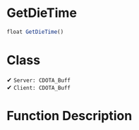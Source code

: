 # GetDieTime
```js	
float GetDieTime()
```
# Class
✔ `Server: CDOTA_Buff`  
✔ `Client: CDOTA_Buff`  

# Function Description

